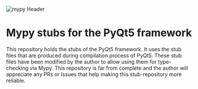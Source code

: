![mypy Header](https://camo.githubusercontent.com/68c7827eeb796f3a664f48f5657c04e65e04ae6e/687474703a2f2f6d7970792d6c616e672e6f72672f7374617469632f6d7970795f6c696768742e737667)

# Mypy stubs for the PyQt5 framework

This repository holds the stubs of the PyQt5 framework. It uses the stub files that are
produced during compilation process of PyQt5. These stub files have been modified by the author
to allow using them for type-checking via Mypy. This repository is far from complete and the author will
appreciate any PRs or Issues that help making this stub-repository more reliable.
